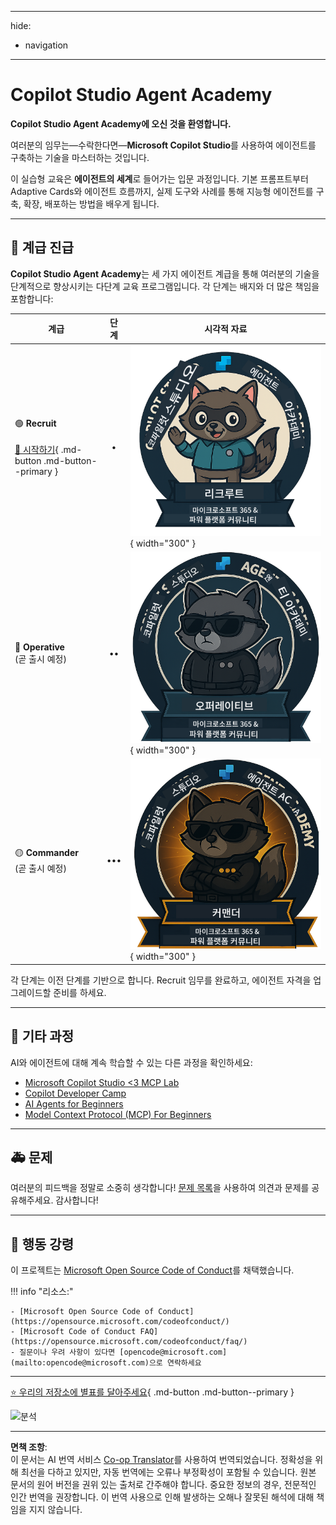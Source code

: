 <!--
CO_OP_TRANSLATOR_METADATA:
{
  "original_hash": "15e57e059ce7689d602d7853187235cd",
  "translation_date": "2025-10-21T23:43:27+00:00",
  "source_file": "docs/index.md",
  "language_code": "ko"
}
-->
---
hide:
- navigation
---

# Copilot Studio Agent Academy

**Copilot Studio Agent Academy에 오신 것을 환영합니다.**  

여러분의 임무는—수락한다면—**Microsoft Copilot Studio**를 사용하여 에이전트를 구축하는 기술을 마스터하는 것입니다.

이 실습형 교육은 **에이전트의 세계**로 들어가는 입문 과정입니다. 기본 프롬프트부터 Adaptive Cards와 에이전트 흐름까지, 실제 도구와 사례를 통해 지능형 에이전트를 구축, 확장, 배포하는 방법을 배우게 됩니다.

---

## 🏅 계급 진급

**Copilot Studio Agent Academy**는 세 가지 에이전트 계급을 통해 여러분의 기술을 단계적으로 향상시키는 다단계 교육 프로그램입니다. 각 단계는 배지와 더 많은 책임을 포함합니다:

| 계급             | 단계 | 시각적 자료 |
|------------------|:-----:|--------|
| 🟢 **Recruit**</br></br>[🚀 시작하기](https://aka.ms/agent-academy-recruit){ .md-button .md-button--primary }     | •     | ![Recruit Badge](../../../translated_images/mcs-agent-academy-recruit-badge.ae42fcac011188229cda7c92da096df498ae9d647b2f66c6edf16befbbcbb339.ko.png){ width="300" }     |
| 🔵 **Operative**</br>(곧 출시 예정)   | ••    | ![Operative Badge](../../../translated_images/mcs-agent-academy-operative-badge.1366e342a9b895d01f94429b640bca24ed169dbcb9dc099ba149b92825c7a0ac.ko.png){ width="300" } |
| 🟡 **Commander**</br>(곧 출시 예정)    | •••   | ![Commander Badge](../../../translated_images/mcs-agent-academy-commander-badge.a62ed6b9c3c9bf697286fbfd692b3dddc69a95d0d519b8776667a7bd50e2a183.ko.png){ width="300" } |

각 단계는 이전 단계를 기반으로 합니다. Recruit 임무를 완료하고, 에이전트 자격을 업그레이드할 준비를 하세요.

---

## 🎒 기타 과정

AI와 에이전트에 대해 계속 학습할 수 있는 다른 과정을 확인하세요:

- [Microsoft Copilot Studio <3 MCP Lab](https://aka.ms/mcsmcplab)
- [Copilot Developer Camp](https://microsoft.github.io/copilot-camp/)
- [AI Agents for Beginners](https://microsoft.github.io/ai-agents-for-beginners/)
- [Model Context Protocol (MCP) For Beginners](https://github.com/microsoft/mcp-for-beginners)

---

## 🚑 문제

여러분의 피드백을 정말로 소중히 생각합니다! [문제 목록](https://github.com/microsoft/agent-academy/issues)을 사용하여 의견과 문제를 공유해주세요. 감사합니다!

---

## 📜 행동 강령

이 프로젝트는 [Microsoft Open Source Code of Conduct](https://opensource.microsoft.com/codeofconduct/)를 채택했습니다.

!!! info "리소스:"

    - [Microsoft Open Source Code of Conduct](https://opensource.microsoft.com/codeofconduct/)
    - [Microsoft Code of Conduct FAQ](https://opensource.microsoft.com/codeofconduct/faq/)
    - 질문이나 우려 사항이 있다면 [opencode@microsoft.com](mailto:opencode@microsoft.com)으로 연락하세요

---

[⭐️ 우리의 저장소에 별표를 달아주세요](https://github.com/microsoft/agent-academy){ .md-button .md-button--primary }

<!-- markdownlint-disable-next-line MD033 -->
<img src="https://m365-visitor-stats.azurewebsites.net/agent-academy/index" alt="분석" />

---

**면책 조항**:  
이 문서는 AI 번역 서비스 [Co-op Translator](https://github.com/Azure/co-op-translator)를 사용하여 번역되었습니다. 정확성을 위해 최선을 다하고 있지만, 자동 번역에는 오류나 부정확성이 포함될 수 있습니다. 원본 문서의 원어 버전을 권위 있는 출처로 간주해야 합니다. 중요한 정보의 경우, 전문적인 인간 번역을 권장합니다. 이 번역 사용으로 인해 발생하는 오해나 잘못된 해석에 대해 책임을 지지 않습니다.